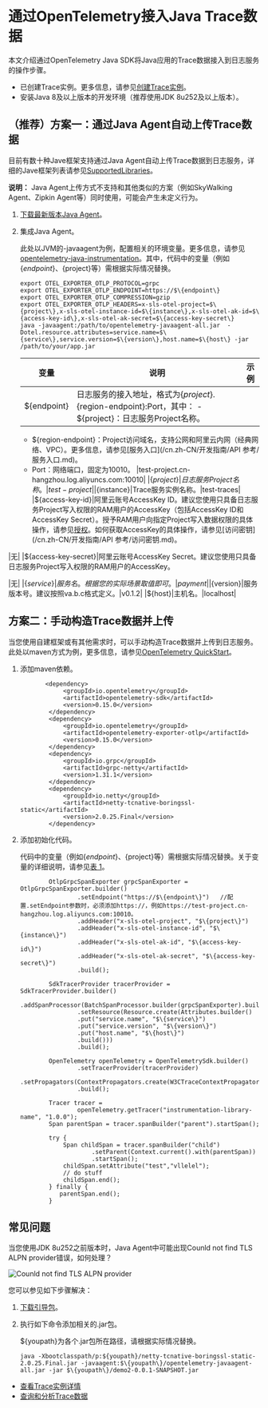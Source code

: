 # 通过OpenTelemetry接入Java Trace数据

本文介绍通过OpenTelemetry Java SDK将Java应用的Trace数据接入到日志服务的操作步骤。

-   已创建Trace实例。更多信息，请参见[创建Trace实例](/cn.zh-CN/Trace服务/创建Trace实例.md)。
-   安装Java 8及以上版本的开发环境（推荐使用JDK 8u252及以上版本）。

## （推荐）方案一：通过Java Agent自动上传Trace数据

目前有数十种Jave框架支持通过Java Agent自动上传Trace数据到日志服务，详细的Jave框架列表请参见[SupportedLibraries](https://github.com/open-telemetry/opentelemetry-java-instrumentation/blob/main/docs/supported-libraries.md)。

**说明：** Java Agent上传方式不支持和其他类似的方案（例如SkyWalking Agent、Zipkin Agent等）同时使用，可能会产生未定义行为。

1.  [下载最新版本Java Agent](https://github.com/open-telemetry/opentelemetry-java-instrumentation/releases/latest/download/opentelemetry-javaagent-all.jar)。

2.  集成Java Agent。

    此处以JVM的-javaagent为例，配置相关的环境变量。更多信息，请参见[opentelemetry-java-instrumentation](https://github.com/open-telemetry/opentelemetry-java-instrumentation)。其中，代码中的变量（例如$\{endpoint\}、$\{project\}等）需根据实际情况替换。

    ```
    export OTEL_EXPORTER_OTLP_PROTOCOL=grpc
    export OTEL_EXPORTER_OTLP_ENDPOINT=https://$\{endpoint\}
    export OTEL_EXPORTER_OTLP_COMPRESSION=gzip
    export OTEL_EXPORTER_OTLP_HEADERS=x-sls-otel-project=$\{project\},x-sls-otel-instance-id=$\{instance\},x-sls-otel-ak-id=$\{access-key-id\},x-sls-otel-ak-secret=$\{access-key-secret\}
    java -javaagent:/path/to/opentelemetry-javaagent-all.jar  -Dotel.resource.attributes=service.name=$\{service\},service.version=$\{version\},host.name=$\{host\} -jar /path/to/your/app.jar
    ```

    |变量|说明|示例|
    |--|--|--|
    |$\{endpoint\}|日志服务的接入地址，格式为$\{project\}.$\{region-endpoint\}:Port，其中：    -   $\{project\}：日志服务Project名称。
    -   $\{region-endpoint\}：Project访问域名，支持公网和阿里云内网（经典网络、VPC）。更多信息，请参见[服务入口](/cn.zh-CN/开发指南/API 参考/服务入口.md)。
    -   Port：网络端口，固定为10010。
|test-project.cn-hangzhou.log.aliyuncs.com:10010|
    |$\{project\}|日志服务Project名称。|test-project|
    |$\{instance\}|Trace服务实例名称。|test-traces|
    |$\{access-key-id\}|阿里云账号AccessKey ID。建议您使用只具备日志服务Project写入权限的RAM用户的AccessKey（包括AccessKey ID和AccessKey Secret）。授予RAM用户向指定Project写入数据权限的具体操作，请参见[授权](/cn.zh-CN/开发指南/访问控制RAM/RAM自定义授权场景.md)。如何获取AccessKey的具体操作，请参见[访问密钥](/cn.zh-CN/开发指南/API 参考/访问密钥.md)。

|无|
    |$\{access-key-secret\}|阿里云账号AccessKey Secret。建议您使用只具备日志服务Project写入权限的RAM用户的AccessKey。

|无|
    |$\{service\}|服务名。根据您的实际场景取值即可。|payment|
    |$\{version\}|服务版本号。建议按照va.b.c格式定义。|v0.1.2|
    |$\{host\}|主机名。|localhost|


## 方案二：手动构造Trace数据并上传

当您使用自建框架或有其他需求时，可以手动构造Trace数据并上传到日志服务。此处以maven方式为例，更多信息，请参见[OpenTelemetry QuickStart](https://github.com/open-telemetry/opentelemetry-java/blob/main/QUICKSTART.md)。

1.  添加maven依赖。

    ```
           <dependency>
                <groupId>io.opentelemetry</groupId>
                <artifactId>opentelemetry-sdk</artifactId>
                <version>0.15.0</version>
            </dependency>
            <dependency>
                <groupId>io.opentelemetry</groupId>
                <artifactId>opentelemetry-exporter-otlp</artifactId>
                <version>0.15.0</version>
            </dependency>
            <dependency>
                <groupId>io.grpc</groupId>
                <artifactId>grpc-netty</artifactId>
                <version>1.31.1</version>
            </dependency>
            <dependency>
                <groupId>io.netty</groupId>
                <artifactId>netty-tcnative-boringssl-static</artifactId>
                <version>2.0.25.Final</version>
            </dependency>
    ```

2.  添加初始化代码。

    代码中的变量（例如$\{endpoint\}、$\{project\}等）需根据实际情况替换。关于变量的详细说明，请参见[表 1](#table_dnh_f2x_mb3)。

    ```
            OtlpGrpcSpanExporter grpcSpanExporter = OtlpGrpcSpanExporter.builder()
                    .setEndpoint("https://$\{endpoint\}")   //配置.setEndpoint参数时，必须添加https://，例如https://test-project.cn-hangzhou.log.aliyuncs.com:10010。
                    .addHeader("x-sls-otel-project", "$\{project\}")
                    .addHeader("x-sls-otel-instance-id", "$\{instance\}")
                    .addHeader("x-sls-otel-ak-id", "$\{access-key-id\}")
                    .addHeader("x-sls-otel-ak-secret", "$\{access-key-secret\}")
                    .build();
    
            SdkTracerProvider tracerProvider = SdkTracerProvider.builder()
                    .addSpanProcessor(BatchSpanProcessor.builder(grpcSpanExporter).build())
                    .setResource(Resource.create(Attributes.builder()
                    .put("service.name", "$\{service\}")
                    .put("service.version", "$\{version\}")
                    .put("host.name", "$\{host\}")
                    .build()))
                    .build();
    
            OpenTelemetry openTelemetry = OpenTelemetrySdk.builder()
                    .setTracerProvider(tracerProvider)
                    .setPropagators(ContextPropagators.create(W3CTraceContextPropagator.getInstance()))
                    .build();
    
            Tracer tracer =
                    openTelemetry.getTracer("instrumentation-library-name", "1.0.0");
            Span parentSpan = tracer.spanBuilder("parent").startSpan();
    
            try {
                Span childSpan = tracer.spanBuilder("child")
                        .setParent(Context.current().with(parentSpan))
                        .startSpan();
                childSpan.setAttribute("test","vllelel");
                // do stuff
                childSpan.end();
            } finally {
               parentSpan.end();
            }
    ```


## 常见问题

当您使用JDK 8u252之前版本时，Java Agent中可能出现Counld not find TLS ALPN provider错误，如何处理？

![Counld not find TLS ALPN provider](https://static-aliyun-doc.oss-accelerate.aliyuncs.com/assets/img/zh-CN/5125685161/p249755.png)

您可以参见如下步骤解决：

1.  [下载引导包](https://repo1.maven.org/maven2/io/netty/netty-tcnative-boringssl-static/2.0.25.Final/netty-tcnative-boringssl-static-2.0.25.Final.jar)。

2.  执行如下命令添加相关的.jar包。

    $\{youpath\}为各个.jar包所在路径，请根据实际情况替换。

    ```
    java -Xbootclasspath/p:${youpath}/netty-tcnative-boringssl-static-2.0.25.Final.jar -javaagent:$\{youpath\}/opentelemetry-javaagent-all.jar -jar $\{youpath\}/demo2-0.0.1-SNAPSHOT.jar
    ```


-   [查看Trace实例详情](/cn.zh-CN/Trace服务/查看Trace实例详情.md)
-   [查询和分析Trace数据](/cn.zh-CN/Trace服务/查询和分析Trace数据.md)

